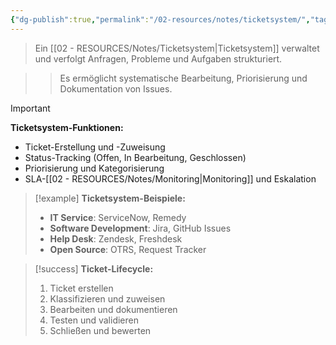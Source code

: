 ```yaml
---
{"dg-publish":true,"permalink":"/02-resources/notes/ticketsystem/","tags":["service-management/tools","incident-management/tracking"],"noteIcon":"","updated":"2025-10-29T12:59:10.809+01:00"}
---
```



>Ein [[02 - RESOURCES/Notes/Ticketsystem\|Ticketsystem]] verwaltet und verfolgt Anfragen, Probleme und Aufgaben strukturiert.

>>Es ermöglicht systematische Bearbeitung, Priorisierung und Dokumentation von Issues.

>[!important] 
>**Ticketsystem-Funktionen:**
>- Ticket-Erstellung und -Zuweisung
>- Status-Tracking (Offen, In Bearbeitung, Geschlossen)
>- Priorisierung und Kategorisierung
>- SLA-[[02 - RESOURCES/Notes/Monitoring\|Monitoring]] und Eskalation

>[!example] 
>**Ticketsystem-Beispiele:**
>- **IT Service**: ServiceNow, Remedy
>- **Software Development**: Jira, GitHub Issues
>- **Help Desk**: Zendesk, Freshdesk
>- **Open Source**: OTRS, Request Tracker

>[!success] 
>**Ticket-Lifecycle:**
>1. Ticket erstellen
>2. Klassifizieren und zuweisen
>3. Bearbeiten und dokumentieren
>4. Testen und validieren
>5. Schließen und bewerten